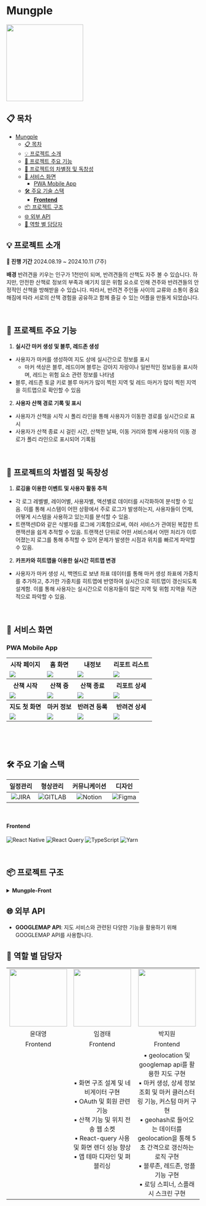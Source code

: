 #  Mungple

<img src="./resource/mungple_logo.png" style="height: 200px">

## 📋 목차
- [Mungple](#mungple)
  - [📋 목차](#-목차)
  - [💡 프로젝트 소개](#-프로젝트-소개)
  - [🌟 프로젝트 주요 기능](#-프로젝트-주요-기능)
  - [🚀 프로젝트의 차별점 및 독창성](#-프로젝트의-차별점-및-독창성)
  - [📱 서비스 화면](#-서비스-화면)
    - [PWA Mobile App](#pwa-mobile-app)
  - [🛠 주요 기술 스택](#-주요-기술-스택)
      - [**Frontend**](#frontend)
  - [📦 프로젝트 구조](#-프로젝트-구조)
  - [🌐 외부 API](#-외부-api)
  - [👥 역할 별 담당자](#-역할-별-담당자)

## 💡 프로젝트 소개

**📆 진행 기간**
2024.08.19 ~ 2024.10.11 (7주)

**배경**
반려견을 키우는 인구가 1천만이 되며, 반려견들의 산책도 자주 볼 수 있습니다.
하지만, 안전한 산책로 정보의 부족과 예기치 않은 위험 요소로 인해 견주와 반려견들의
안정적인 산책을 방해받을 수 있습니다.
따라서, 반려견 주인들 사이의 교류와 소통이 중요해짐에 따라 서로의 산책 경험을
공유하고 함께 즐길 수 있는 어플을 만들게 되었습니다.

<br />

## 🌟 프로젝트 주요 기능
1. **실시간 마커 생성 및 블루, 레드존 생성**
  - 사용자가 마커를 생성하여 지도 상에 실시간으로 정보를 표시
    - 마커 색상은 블루, 레드이며 블루는 강아지 자랑이나 일반적인 정보등을 표시하며, 레드는 위험 요소 관련 정보를 나타냄
  - 블루, 레드존 토글 키로 블루 마커가 많이 찍힌 지역 및 레드 마커가 많이 찍힌 지역을 히트맵으로 확인할 수 있음 

2. **사용자 산책 경로 기록 및 표시**
  - 사용자가 산책을 시작 시 폴리 라인을 통해 사용자가 이동한 경로를 실시간으로 표시
  - 사용자가 산책 종료 시 걸린 시간, 산책한 날짜, 이동 거리와 함께 사용자의 이동 경로가 폴리 라인으로 표시되어 기록됨 

   <br />

## 🚀 프로젝트의 차별점 및 독창성
1. **로깅을 이용한 이벤트 및 사용자 활동 추적**
  - 각 로그 레벨별, 레이어별, 사용자별, 액션별로 데이터를 시각화하여 분석할 수 있음. 이를 통해 시스템이 어떤 상황에서 주로 로그가 발생하는지, 사용자들이 언제, 어떻게 시스템을 사용하고 있는지를 분석할 수 있음.
  - 트랜잭션ID와 같은 식별자를 로그에 기록함으로써, 여러 서비스가 관여된 복잡한 트랜잭션을 쉽게 추적할 수 있음. 트랜잭션 단위로 어떤 서비스에서 어떤 처리가 이루어졌는지 로그를 통해 추적할 수 있어 문제가 발생한 시점과 위치를 빠르게 파악할 수 있음.

2. **카프카와 히트맵을 이용한 실시간 히트맵 변경**
  - 사용자가 마커 생성 시, 백엔드로 보낸 좌표 데이터를 통해 마커 생성 좌표에 가중치를 추가하고, 추가한 가중치를 히트맵에 반영하여 실시간으로 히트맵이 갱신되도록 설계함. 이를 통해 사용자는 실시간으로 이용자들이 많은 지역 및 위험 지역을 직관적으로 파악할 수 있음.

<br />

## 📱 서비스 화면

### PWA Mobile App
<table>
   <tr>
      <th>시작 페이지</th>
      <th>홈 화면</th>
      <th>내정보</th>
      <th>리포트 리스트</th>
   </tr>
   <tr>
      <td><img src="./resource/시작페이지.gif"></td>
      <td><img src="./resource/홈-및-위치허용.gif"></td>
      <td><img src="./resource/내정보.gif"></td>
      <td><img src="./resource/리포트메인.gif"></td>
   </tr>
   <tr>
      <th>산책 시작</th>
      <th>산책 중</th>
      <th>산책 종료</th>
      <th>리포트 상세</th>
   </tr>
   <tr>
      <td><img src="./resource/산책시작.gif"></td>
      <td><img src="./resource/마커상세2.gif"></td>
      <td><img src="./resource/산책종료후이동.gif"></td>
      <td><img src="./resource/산책상세2.gif"></td>
   </tr>
   <tr>
      <th>지도 첫 화면</th>
      <th>마커 정보</th>
      <th>반려견 등록</th>
      <th>반려견 상세</th>
   </tr>
   <tr>
      <td><img src="./resource/지도시작.gif"></td>
      <td><img src="./resource/마커및상세.gif"></td>
      <td><img src="./resource/반려견등록.gif"></td>
      <td><img src="./resource/반려견상세.gif"></td>
   </tr>
</table>
<br /><br /><br />

## 🛠 주요 기술 스택

|                                                일정관리                                                 |                                               형상관리                                                |                                                커뮤니케이션                                                |                                                  디자인                                                   |
| :-----------------------------------------------------------------------------------------------------: | :---------------------------------------------------------------------------------------------------: | :--------------------------------------------------------------------------------------------------------: | :-------------------------------------------------------------------------------------------------------: |
| ![JIRA](https://img.shields.io/badge/jira-0052CC?style=for-the-badge&logo=jirasoftware&logoColor=white) | ![GITLAB](https://img.shields.io/badge/gitlab-FC6D26?style=for-the-badge&logo=gitlab&logoColor=white) | ![Notion](https://img.shields.io/badge/Notion-%23000000.svg?style=for-the-badge&logo=notion&logoColor=white) | ![Figma](https://img.shields.io/badge/figma-%23F24E1E.svg?style=for-the-badge&logo=figma&logoColor=white) |

<br />

#### **Frontend**

![React Native](https://img.shields.io/badge/react_native-%2320232a.svg?style=for-the-badge&logo=react&logoColor=%2361DAFB)
![React Query](https://img.shields.io/badge/-React%20Query-FF4154?style=for-the-badge&logo=react%20query&logoColor=white)
![TypeScript](https://img.shields.io/badge/typescript-%23007ACC.svg?style=for-the-badge&logo=typescript&logoColor=white)
![Yarn](https://img.shields.io/badge/yarn-%232C8EBB.svg?style=for-the-badge&logo=yarn&logoColor=white)

<br />

## 📦 프로젝트 구조

<details>
<summary><b>Mungple-Front</b></summary>

```
📦src
 ┣ 📂api : 서버와의 통신을 위한 API 호출 관련 로직을 관리하는 디렉토리
 ┣ 📂assets : 정적 자원을 저장하는 디렉토리
 ┣ 📂components : 재사용 가능한 UI 컴포넌트를 관리하는 디렉토리
 ┃ ┣ 📂common
 ┃ ┣ 📂map
 ┃ ┣ 📂marker
 ┃ ┣ 📂record
 ┃ ┣ 📂setting
 ┃ ┣ 📂user
 ┃ ┗ 📂walking
 ┣ 📂constants : 프로젝트에서 사용되는 상수 값을 정의하는 디렉토리
 ┣ 📂hooks : 커스텀 훅을 저장하는 디렉토리
 ┃ ┣ 📂queries : 데이터 fetching과 관련된 쿼리 훅을 관리
 ┣ 📂navigations : 화면 간의 네비게이션 로직을 관리하는 디렉토리
 ┃ ┣ 📂root
 ┃ ┣ 📂stack
 ┃ ┗ 📂tab
 ┣ 📂screens : 각각의 화면(UI)을 정의하는 디렉토리
 ┃ ┣ 📂auth
 ┃ ┣ 📂home
 ┃ ┣ 📂map
 ┃ ┣ 📂record
 ┃ ┣ 📂user
 ┃ ┗ 📂walking
 ┣ 📂state : 전역 상태 관리 로직을 정의하는 디렉토리
 ┣ 📂types : 타입 정의 파일을 저장하는 디렉토리
 ┗ 📂utils : 유틸리티 함수들을 관리하는 디렉토리
```
</details>

## 🌐 외부 API
- **GOOGLEMAP API**: 지도 서비스와 관련된 다양한 기능을 활용하기 위해 GOOGLEMAP API를 사용합니다.

## 👥 역할 별 담당자

<table style="table-layout: fixed; width: 100%;">
  <tr>
    <td style="text-align: center;">
      <img src="./resource/윤대영.png" width="150px" height="150px" style="object-fit: cover;">
    </td>
    <td style="text-align: center;">
      <img src="https://avatars.githubusercontent.com/u/149301473?v=4" width="150px" height="150px" style="object-fit: cover;">
    </td>
    <td style="text-align: center;">
      <img src="./resource/박지원.png" width="150px" height="150px" style="object-fit: cover;">
    </td>
  </tr>
  <tr>
    <td style="text-align: center; word-wrap: break-word;">윤대영</td>
    <td style="text-align: center; word-wrap: break-word;">임경태</td>
    <td style="text-align: center; word-wrap: break-word;">박지원</td>
  </tr>
  <tr>
    <td style="text-align: center; word-wrap: break-word;">Frontend</td>
    <td style="text-align: center; word-wrap: break-word;">Frontend</td>
    <td style="text-align: center; word-wrap: break-word;">Frontend</td>
  </tr>
  <tr>
    <td style="text-align: center; word-wrap: break-word;"></td>
    <td style="text-align: center; word-wrap: break-word;">▪ 화면 구조 설계 및 네비게이터 구현<br>▪ OAuth 및 회원 관련 기능<br>▪ 산책 기능 및 위치 전송 웹 소켓<br>▪ React-query 사용 및 화면 렌더 성능 향상<br>▪ 앱 테마 디자인 및 퍼블리싱<br></td>
    <td style="text-align: center; word-wrap: break-word;">▪ geolocation 및 googlemap api를 활용한 지도 구현<br>▪ 마커 생성, 상세 정보 조회 및 마커 클러스터링 기능, 커스텀 마커 구현<br>▪ geohash로 들어오는 데이터를 geolocation을 통해 5초 간격으로 갱신하는 로직 구현<br>▪ 블루존, 레드존, 멍플 기능 구현<br>▪ 로딩 스피너, 스플래시 스크린 구현</td style="text-align: center; word-wrap: break-word;">
  </tr>
</table>
